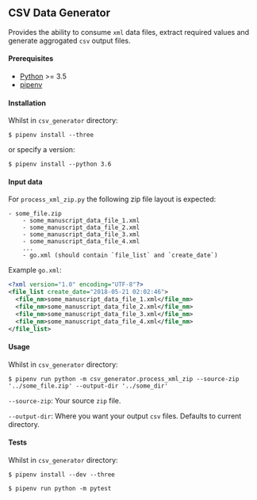 ## CSV Data Generator

Provides the ability to consume `xml` data files, extract required values and generate aggrogated `csv` output files. 

#### Prerequisites

- [Python](https://www.python.org/) >= 3.5
- [pipenv](https://github.com/pypa/pipenv)

#### Installation

Whilst in `csv_generator` directory:

`$ pipenv install --three`

or specify a version:

`$ pipenv install --python 3.6`

#### Input data

For `process_xml_zip.py` the following zip file layout is expected:

```
- some_file.zip
    - some_manuscript_data_file_1.xml
    - some_manuscript_data_file_2.xml
    - some_manuscript_data_file_3.xml
    - some_manuscript_data_file_4.xml
    ...
    - go.xml (should contain `file_list` and `create_date`)
```   

Example `go.xml`:

```xml
<?xml version="1.0" encoding="UTF-8"?>
<file_list create_date="2018-05-21 02:02:46">
  <file_nm>some_manuscript_data_file_1.xml</file_nm>
  <file_nm>some_manuscript_data_file_2.xml</file_nm>
  <file_nm>some_manuscript_data_file_3.xml</file_nm>
  <file_nm>some_manuscript_data_file_4.xml</file_nm>
</file_list>
```

#### Usage

Whilst in `csv_generator` directory:

`$ pipenv run python -m csv_generator.process_xml_zip --source-zip '../some_file.zip' --output-dir '../some_dir'`

`--source-zip`: Your source `zip` file.

`--output-dir`: Where you want your output `csv` files. Defaults to current directory.

#### Tests

Whilst in `csv_generator` directory:

`$ pipenv install --dev --three`

`$ pipenv run python -m pytest`